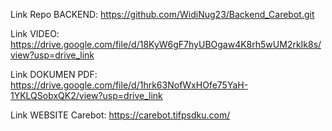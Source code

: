 Link Repo BACKEND:
https://github.com/WidiNug23/Backend_Carebot.git

Link VIDEO:
https://drive.google.com/file/d/18KyW6gF7hyUBOgaw4K8rh5wUM2rkIk8s/view?usp=drive_link

Link DOKUMEN PDF:
https://drive.google.com/file/d/1hrk63NofWxHOfe75YaH-1YKLQSobxQK2/view?usp=drive_link

Link WEBSITE Carebot:
https://carebot.tifpsdku.com/
